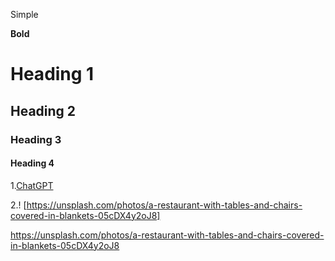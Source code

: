 Simple


__Bold__
# Heading 1
## Heading 2
### Heading 3
#### Heading 4

1.[ChatGPT](https://chatgpt.com/)

2.! [https://unsplash.com/photos/a-restaurant-with-tables-and-chairs-covered-in-blankets-05cDX4y2oJ8]

https://unsplash.com/photos/a-restaurant-with-tables-and-chairs-covered-in-blankets-05cDX4y2oJ8